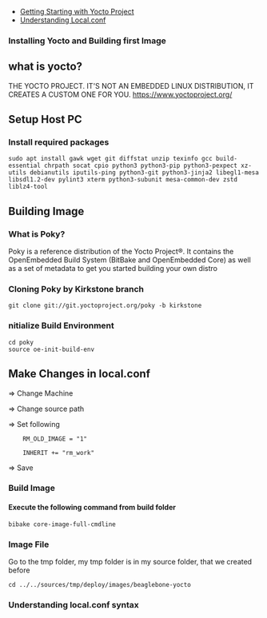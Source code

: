 - [Getting Starting with Yocto Project](#Installing-Yocto-and-Building-first-image)
- [Understanding Local.conf](#Understanding-local.conf-syntax)


### Installing Yocto and Building first Image
## what is yocto?
THE YOCTO PROJECT. IT'S NOT AN EMBEDDED LINUX DISTRIBUTION, IT CREATES A CUSTOM ONE FOR YOU.
https://www.yoctoproject.org/
## Setup Host PC
### Install required packages
```
sudo apt install gawk wget git diffstat unzip texinfo gcc build-essential chrpath socat cpio python3 python3-pip python3-pexpect xz-utils debianutils iputils-ping python3-git python3-jinja2 libegl1-mesa libsdl1.2-dev pylint3 xterm python3-subunit mesa-common-dev zstd liblz4-tool

```
## Building Image
### What is Poky?
Poky is a reference distribution of the Yocto Project®. It contains the OpenEmbedded Build System (BitBake and OpenEmbedded Core) as well as a set of metadata to get you started building your own distro
### Cloning Poky by Kirkstone branch
```
git clone git://git.yoctoproject.org/poky -b kirkstone
```
### nitialize Build Environment
```
cd poky
source oe-init-build-env
```
## Make Changes in local.conf


=> Change Machine

=> Change source path

=> Set following

        RM_OLD_IMAGE = "1"

        INHERIT += "rm_work"

=> Save

### Build Image
#### Execute the following command from build folder
```
bibake core-image-full-cmdline
```
### Image File
Go to the tmp folder, my tmp folder is in my source folder, that we created before
```
cd ../../sources/tmp/deploy/images/beaglebone-yocto
```

### Understanding local.conf syntax
